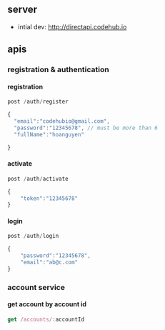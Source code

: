 ## server
- intial dev: http://directapi.codehub.io

## apis

### registration & authentication

#### registration
```javascript
post /auth/register
```
```javascript
{
  "email":"codehubio@gmail.com",
  "password":"12345678", // must be more than 6
  "fullName":"hoanguyen"

}
```
#### activate
```javascript
post /auth/activate
````

```javascript
{
	"token":"12345678"
}
```

#### login

```javascript
post /auth/login
```

```javascript
{
	"password":"12345678",
	"email":"ab@c.com"
}
```
### account service

#### get account by account id
```javascript
get /accounts/:accountId 
```

